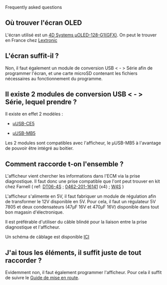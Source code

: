 Frequently asked questions


## Où trouver l'écran OLED ##

L'écran utilisé est un [4D Systems µOLED-128-G1(GFX)](http://www.4dsystems.com.au/prod.php?id=84).
On peut le trouver en France chez [Lextronic](http://www.lextronic.fr/P4470-afficheur-oled-couleur-uoled128-g1.html)



## L'écran suffit-il ? ##

Non, il faut également un module de conversion USB < - > Série afin de programmer l'écran, et une carte microSD contenant les fichiers nécessaires au fonctionnement du programme.



## Il existe 2 modules de conversion USB < - > Série, lequel prendre ? ##

Il existe en effet 2 modèles :

-  [µUSB-CE5](http://www.lextronic.fr/produit.php?id=2255)

-  [µUSB-MB5](http://www.lextronic.fr/produit.php?id=1639)

Les 2 modules sont compatibles avec l'afficheur, le µUSB-MB5 à l'avantage de pouvoir être intégré au boitier.


## Comment raccorde t-on l'ensemble ? ##

L'afficheur vient chercher les informations dans l'ECM via la prise diagnostique.
Il faut donc une prise compatible que l'ont peut trouver en kit chez Farnell ( ref: [DT06-4S](http://fr.farnell.com/deutsch/dt064s-ce06/plug-dt-4-way-skt/dp/1817020) ; [0462-201-16141](http://fr.farnell.com/deutsch/0462-201-16141/crimp-contact-skt-size16-16-18awg/dp/1817043) (x4) ; [W4S](http://fr.farnell.com/deutsch/w4s-p012/wedgelock-for-dt-plugs-4way/dp/1817056) )

L'afficheur s'alimente en 5V, il faut fabriquer un module de régulation afin de transformer le 12V disponible en 5V.
Pour cela, il faut un régulateur 5V 7805 et deux condensateurs (47µF 16V et 470µF 16V) disponible dans tout bon magasin d'électronique.

Il est préférable d'utiliser du câble blindé pour la liaison entre la prise diagnostique et l'afficheur.

Un schéma de câblage est disponible [ICI](http://code.google.com/p/mini-buell-ecm-spy/downloads/detail?name=Sch%C3%A9mas%20MiniECMSpy.pdf&can=2&q=)


## J'ai tous les éléments, il suffit juste de tout raccorder ? ##

Evidemment non, il faut également programmer l'afficheur. Pour cela il suffit de suivre le [Guide de mise en route](http://code.google.com/p/mini-buell-ecm-spy/wiki/Guide_de_mise_en_route).